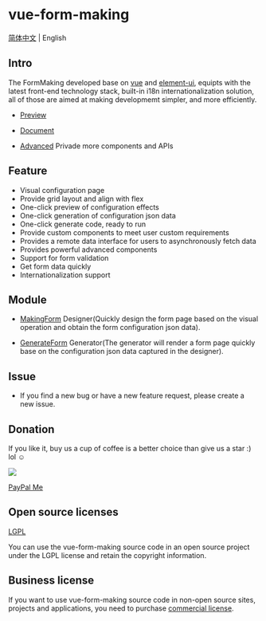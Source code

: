 # vue-form-making

[简体中文](./README.zh-CN.md) | English

## Intro

The FormMaking developed base on [vue](https://github.com/vuejs/vue) and [element-ui](https://github.com/ElemeFE/element), equipts with the latest front-end technology stack, built-in i18n internationalization solution, all of those are aimed at making developmemt simpler, and more efficiently.

- [Preview](http://form.xiaoyaoji.cn/basic-version)

- [Document](http://docs.form.xiaoyaoji.cn)

- [Advanced](http://form.xiaoyaoji.cn) Privade more components and APIs

## Feature

* Visual configuration page
* Provide grid layout and align with flex
* One-click preview of configuration effects
* One-click generation of configuration json data
* One-click generate code, ready to run
* Provide custom components to meet user custom requirements
* Provides a remote data interface for users to asynchronously fetch data
* Provides powerful advanced components
* Support for form validation
* Get form data quickly
* Internationalization support

## Module

- [MakingForm](http://docs.form.xiaoyaoji.cn/zh/guide/making-form.html) Designer(Quickly design the form page based on the visual operation and obtain the form configuration json data).

- [GenerateForm](http://docs.form.xiaoyaoji.cn/zh/guide/generate-form.html) Generator(The generator will render a form page quickly base on the configuration json data captured in the designer).

## Issue

* If you find a new bug or have a new feature request, please create a new issue.


## Donation  

If you like it, buy us a cup of coffee is a better choice than give us a star :) lol ☺

![](http://tools.xiaoyaoji.cn/donation.jpeg)

[PayPal Me](https://paypal.me/gavinzhulei)

## Open source licenses

[LGPL](https://opensource.org/licenses/LGPL-3.0)

You can use the vue-form-making source code in an open source project under the LGPL license and retain the copyright information.

## Business license

If you want to use vue-form-making source code in non-open source sites, projects and applications, you need to purchase [commercial license](http://form.xiaoyaoji.cn/pricing).